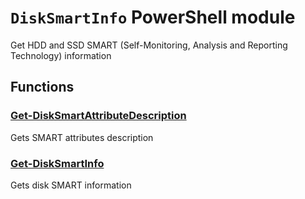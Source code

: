 # `DiskSmartInfo` PowerShell module

Get HDD and SSD SMART (Self-Monitoring, Analysis and Reporting Technology) information

## Functions
### [Get-DiskSmartAttributeDescription](docs/en-us/Get-DiskSmartAttributeDescription.md)
Gets SMART attributes description

### [Get-DiskSmartInfo](docs/en-us/Get-DiskSmartInfo.md)
Gets disk SMART information
